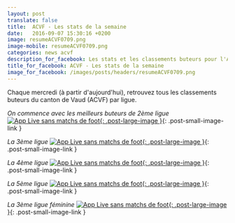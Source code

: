 ```yaml
---
layout: post
translate: false
title:  ACVF - Les stats de la semaine
date:   2016-09-07 15:30:16 +0200
image: resumeACVF0709.png
image-mobile: resumeACVF0709.png
categories: news acvf
description_for_facebook: Les stats et les classements buteurs pour l'ACVF
title_for_facebook: ACVF - Les stats de la semaine
image_for_facebook: /images/posts/headers/resumeACVF0709.png
---
```

Chaque mercredi (à partir d'aujourd'hui), retrouvez tous les classements buteurs du canton de Vaud (ACVF) par ligue.

_On commence avec les meilleurs buteurs de 2ème ligue_
[![App Live sans matchs de foot]({{site.url}}/images/posts/rankings/resumeACVF20709.png){: .post-large-image }]({{site.url}}/images/posts/rankings/resumeACVF20709.png){: .post-small-image-link }

_La 3ème ligue_
[![App Live sans matchs de foot]({{site.url}}/images/posts/rankings/resumeACVF30709.png){: .post-large-image }]({{site.url}}/images/posts/rankings/resumeACVF30709.png){: .post-small-image-link }

_La 4ème ligue_
[![App Live sans matchs de foot]({{site.url}}/images/posts/rankings/resumeACVF40709.png){: .post-large-image }]({{site.url}}/images/posts/rankings/resumeACVF40709.png){: .post-small-image-link }

_La 5ème ligue_
[![App Live sans matchs de foot]({{site.url}}/images/posts/rankings/resumeACVF50709.png){: .post-large-image }]({{site.url}}/images/posts/rankings/resumeACVF50709.png){: .post-small-image-link }

_La 3ème ligue féminine_
[![App Live sans matchs de foot]({{site.url}}/images/posts/rankings/resumeACVF300709.png){: .post-large-image }]({{site.url}}/images/posts/rankings/resumeACVF300709.png){: .post-small-image-link } 